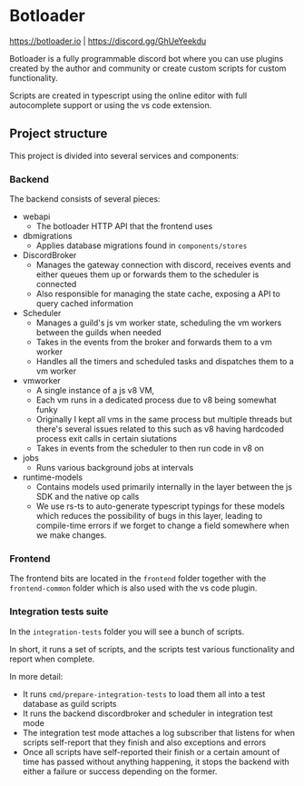 # Botloader

https://botloader.io | https://discord.gg/GhUeYeekdu

Botloader is a fully programmable discord bot where you can use plugins created by the author and community or create custom scripts for custom functionality.

Scripts are created in typescript using the online editor with full autocomplete support or using the vs code extension.

## Project structure

This project is divided into several services and components:

### Backend

The backend consists of several pieces:

- webapi
  - The botloader HTTP API that the frontend uses
- dbmigrations
  - Applies database migrations found in `components/stores`
- DiscordBroker
  - Manages the gateway connection with discord, receives events and either queues them up or forwards them to the scheduler is connected
  - Also responsible for managing the state cache, exposing a API to query cached information
- Scheduler
  - Manages a guild's js vm worker state, scheduling the vm workers between the guilds when needed
  - Takes in the events from the broker and forwards them to a vm worker
  - Handles all the timers and scheduled tasks and dispatches them to a vm worker
- vmworker
  - A single instance of a js v8 VM,
  - Each vm runs in a dedicated process due to v8 being somewhat funky
  - Originally I kept all vms in the same process but multiple threads but there's several issues related to this such as v8 having hardcoded process exit calls in certain siutations
  - Takes in events from the scheduler to then run code in v8 on
- jobs
  - Runs various background jobs at intervals
- runtime-models
  - Contains models used primarily internally in the layer between the js SDK and the native op calls
  - We use rs-ts to auto-generate typescript typings for these models which reduces the possibility of bugs in this layer, leading to compile-time errors if we forget to change a field somewhere when we make changes.

### Frontend

The frontend bits are located in the `frontend` folder together with the `frontend-common` folder which is also used with the vs code plugin.

### Integration tests suite

In the `integration-tests` folder you will see a bunch of scripts.

In short, it runs a set of scripts, and the scripts test various functionality and report when complete.

In more detail:
- It runs `cmd/prepare-integration-tests` to load them all into a test database as guild scripts
- It runs the backend discordbroker and scheduler in integration test mode
- The integration test mode attaches a log subscriber that listens for when scripts self-report that they finish and also exceptions and errors
- Once all scripts have self-reported their finish or a certain amount of time has passed without anything happening, it stops the backend with either a failure or success depending on the former.
